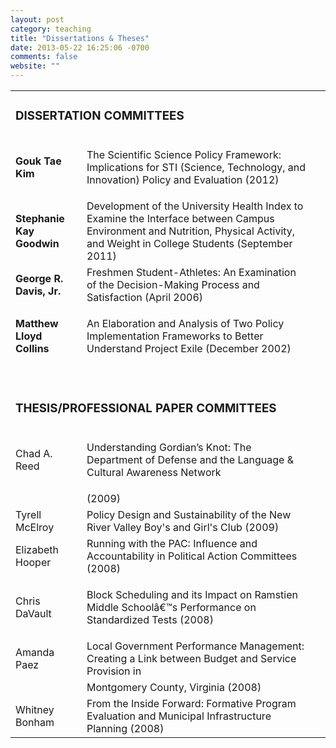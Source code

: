 ```yaml
---
layout: post
category: teaching
title: "Dissertations & Theses"
date: 2013-05-22 16:25:06 -0700
comments: false
website: ""
---
```


<TABLE>
<TR>
	<TD colspan="2"><h3>DISSERTATION COMMITTEES</h3></TD>
	<TD>&nbsp;</TD>
</TR>
<TR>
	<TD style="font-weight: bold">Gouk Tae Kim</TD>
	<TD><P>The Scientific Science Policy Framework: Implications for STI (Science, Technology, and Innovation) Policy and Evaluation (2012)</TD>
</TR>
<TR>
	<TD style="font-weight: bold">Stephanie Kay Goodwin</TD>
	<TD>Development of the University Health Index to Examine the Interface between Campus Environment and Nutrition, Physical Activity, and Weight in College Students (September 2011)</TD>
</TR>
<TR>
	<TD style="font-weight: bold">George R. Davis, Jr.</TD>
	<TD>Freshmen <NOBR>Student-Athletes:</NOBR> An Examination of the <NOBR>Decision-Making</NOBR> Process and Satisfaction (April 2006)</TD>
</TR>
<TR>
	<TD style="font-weight: bold">Matthew Lloyd Collins</TD>
	<TD><P>An Elaboration and Analysis of Two Policy Implementation Frameworks to Better Understand Project Exile (December 2002)</TD>
</TR>
<TR>
	<TD>&nbsp;</TD>
	<TD></TD>
</TR>
<TR>
	<TD colspan="2"><h3>THESIS/PROFESSIONAL PAPER COMMITTEES</h3></TD>
</TR>
<TR>
	<TD>Chad A. Reed</TD>
	<TD><P>Understanding Gordian’s Knot: The Department of Defense and the Language & Cultural Awareness Network</TD>
</TR>
<TR>
	<TD>&nbsp;</TD>
	<TD>(2009)</TD>
</TR>
<TR>
	<TD>Tyrell McElroy</TD>
	<TD>Policy Design and Sustainability of the New River Valley Boy's and Girl's Club (2009)</TD>
</TR>
<TR>
	<TD>Elizabeth Hooper</TD>
	<TD>Running with the PAC: Influence and Accountability in Political Action Committees (2008)</TD>
</TR>
<TR>
	<TD>Chris DaVault</TD>
	<TD><P>Block Scheduling and its Impact on Ramstien Middle Schoolâ€™s Performance on Standardized Tests (2008)</TD>
</TR>
<TR>
	<TD>Amanda Paez</TD>
	<TD>Local Government Performance Management: Creating a Link between Budget and Service Provision in</TD>
</TR>
<TR>
	<TD>&nbsp;</TD>
	<TD>Montgomery County, Virginia (2008)</TD>
</TR>
<TR>
	<TD>Whitney Bonham</TD>
	<TD>From the Inside Forward: Formative Program Evaluation and Municipal Infrastructure Planning (2008)</TD>
</TR>
</TABLE>
